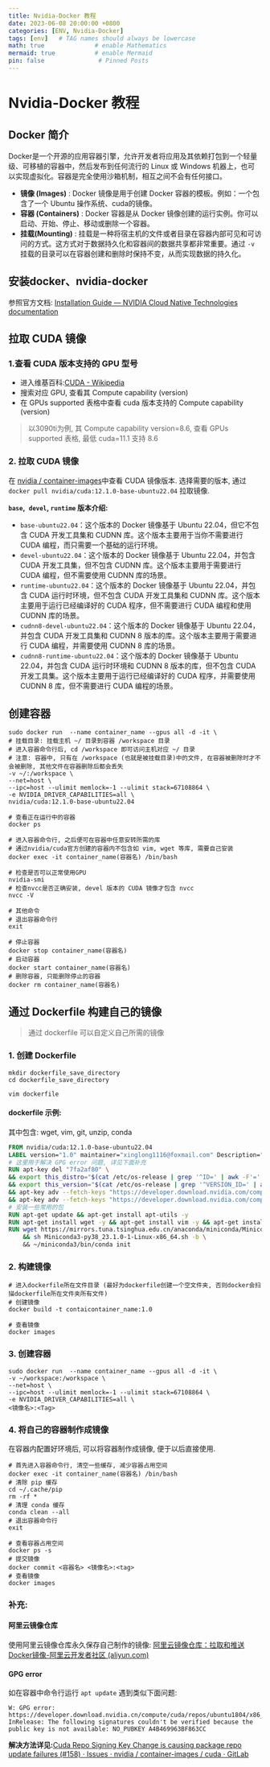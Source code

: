 ```yaml
---
title: Nvidia-Docker 教程
date: 2023-06-08 20:00:00 +0800
categories: [ENV, Nvidia-Docker]
tags: [env]   # TAG names should always be lowercase
math: true              # enable Mathematics 
mermaid: true           # enable Mermaid
pin: false               # Pinned Posts
---
```


# Nvidia-Docker 教程

## Docker 简介

Docker是一个开源的应用容器引擎，允许开发者将应用及其依赖打包到一个轻量级、可移植的容器中，然后发布到任何流行的 Linux 或 Windows 机器上，也可以实现虚拟化。容器是完全使用沙箱机制，相互之间不会有任何接口。

- **镜像 (Images)** : Docker 镜像是用于创建 Docker 容器的模板。例如：一个包含了一个 Ubuntu 操作系统、cuda的镜像。
- **容器 (Containers)** : Docker 容器是从 Docker 镜像创建的运行实例。你可以启动、开始、停止、移动或删除一个容器。
- **挂载(Mounting)** : 挂载是一种将宿主机的文件或者目录在容器内部可见和可访问的方式。这方式对于数据持久化和容器间的数据共享都非常重要。通过 `-v` 挂载的目录可以在容器创建和删除时保持不变，从而实现数据的持久化。

## 安装docker、nvidia-docker 

参照官方文档: [Installation Guide — NVIDIA Cloud Native Technologies documentation](https://docs.nvidia.com/datacenter/cloud-native/container-toolkit/install-guide.html#docker)

## 拉取 CUDA 镜像

### 1.查看 CUDA 版本支持的 GPU 型号

* 进入维基百科:[CUDA - Wikipedia](https://en.wikipedia.org/wiki/CUDA#GPUs_supported)
* 搜索对应 GPU, 查看其 Compute capability (version)
* 在 GPUs supported 表格中查看 cuda 版本支持的  Compute capability (version)

> 以3090ti为例, 其 Compute capability version=8.6, 查看 GPUs supported 表格, 最低 cuda=11.1 支持 8.6

### 2. 拉取 CUDA 镜像

在 [nvidia / container-images](https://gitlab.com/nvidia/container-images/cuda/-/blob/master/doc/supported-tags.md)中查看 CUDA 镜像版本. 选择需要的版本, 通过 `docker pull nvidia/cuda:12.1.0-base-ubuntu22.04` 拉取镜像.

**`base`,` devel`, `runtime` 版本介绍:**

- `base-ubuntu22.04`：这个版本的 Docker 镜像基于 Ubuntu 22.04，但它不包含 CUDA 开发工具集和 CUDNN 库。这个版本主要用于当你不需要进行 CUDA 编程，而只需要一个基础的运行环境。
- `devel-ubuntu22.04`：这个版本的 Docker 镜像基于 Ubuntu 22.04，并包含 CUDA 开发工具集，但不包含 CUDNN 库。这个版本主要用于需要进行 CUDA 编程，但不需要使用 CUDNN 库的场景。
- `runtime-ubuntu22.04`：这个版本的 Docker 镜像基于 Ubuntu 22.04，并包含 CUDA 运行时环境，但不包含 CUDA 开发工具集和 CUDNN 库。这个版本主要用于运行已经编译好的 CUDA 程序，但不需要进行 CUDA 编程和使用 CUDNN 库的场景。
- `cudnn8-devel-ubuntu22.04`：这个版本的 Docker 镜像基于 Ubuntu 22.04，并包含 CUDA 开发工具集和 CUDNN 8 版本的库。这个版本主要用于需要进行 CUDA 编程，并需要使用 CUDNN 8 库的场景。
- `cudnn8-runtime-ubuntu22.04`：这个版本的 Docker 镜像基于 Ubuntu 22.04，并包含 CUDA 运行时环境和 CUDNN 8 版本的库，但不包含 CUDA 开发工具集。这个版本主要用于运行已经编译好的 CUDA 程序，并需要使用 CUDNN 8 库，但不需要进行 CUDA 编程的场景。



## 创建容器

```shell
sudo docker run  --name container_name --gpus all -d -it \
# 挂载目录: 挂载主机 ~/ 目录到容器 /workspace 目录
# 进入容器命令行后, cd /workspace 即可访问主机对应 ~/ 目录
# 注意: 容器中, 只有在 /workspace (也就是被挂载目录)中的文件, 在容器被删除时才不会被删除, 其他文件在容器删除后都会丢失
-v ~/:/workspace \
--net=host \
--ipc=host --ulimit memlock=-1 --ulimit stack=67108864 \
-e NVIDIA_DRIVER_CAPABILITIES=all \
nvidia/cuda:12.1.0-base-ubuntu22.04

# 查看正在运行中的容器
docker ps 

# 进入容器命令行, 之后便可在容器中任意安转所需的库
# 通过nvidia/cuda官方创建的容器内不包含如 vim, wget 等库, 需要自己安装
docker exec -it container_name(容器名) /bin/bash

# 检查是否可以正常使用GPU
nvidia-smi
# 检查nvcc是否正确安装, devel 版本的 CUDA 镜像才包含 nvcc
nvcc -V

# 其他命令
# 退出容器命令行
exit

# 停止容器
docker stop container_name(容器名)
# 启动容器
docker start container_name(容器名)
# 删除容器, 只能删除停止的容器
docker rm container_name(容器名)
```



## 通过 Dockerfile 构建自己的镜像

> 通过 dockerfile 可以自定义自己所需的镜像

### 1. 创建 Dockerfile

```shell
mkdir dockerfile_save_directory
cd dockerfile_save_directory
 
vim dockerfile
```

#### dockerfile 示例:

其中包含: wget, vim, git, unzip, conda

```dockerfile
FROM nvidia/cuda:12.1.0-base-ubuntu22.04
LABEL version="1.0" maintainer="xinglong1116@foxmail.com" Description="basic cuda conda environment"
# 这里用于解决 GPG error 问题, 详见下面补充
RUN apt-key del "7fa2af80" \
&& export this_distro="$(cat /etc/os-release | grep '^ID=' | awk -F'=' '{print $2}')" \
&& export this_version="$(cat /etc/os-release | grep '^VERSION_ID=' | awk -F'=' '{print $2}' | sed 's/[^0-9]*//g')" \
&& apt-key adv --fetch-keys "https://developer.download.nvidia.com/compute/cuda/repos/${this_distro}${this_version}/x86_64/3bf863cc.pub" \
&& apt-key adv --fetch-keys "https://developer.download.nvidia.com/compute/machine-learning/repos/${this_distro}${this_version}/x86_64/7fa2af80.pub"
# 安装一些常用的包
RUN apt-get update && apt-get install apt-utils -y
RUN apt-get install wget -y && apt-get install vim -y && apt-get install git -y && apt-get install unzip -y
RUN wget https://mirrors.tuna.tsinghua.edu.cn/anaconda/miniconda/Miniconda3-py38_23.1.0-1-Linux-x86_64.sh \
    && sh Miniconda3-py38_23.1.0-1-Linux-x86_64.sh -b \ 
    && ~/miniconda3/bin/conda init
```

### 2. 构建镜像

```shell
# 进入dockerfile所在文件目录 (最好为dockerfile创建一个空文件夹, 否则docker会扫描dockerfile所在文件夹所有文件)
# 创建镜像
docker build -t contaicontainer_name:1.0

# 查看镜像
docker images
```

### 3. 创建容器

```shell
sudo docker run  --name container_name --gpus all -d -it \
-v ~/workspace:/workspace \
--net=host \
--ipc=host --ulimit memlock=-1 --ulimit stack=67108864 \
-e NVIDIA_DRIVER_CAPABILITIES=all \
<镜像名>:<Tag>
```

### 4. 将自己的容器制作成镜像

在容器内配置好环境后, 可以将容器制作成镜像, 便于以后直接使用.

```shell
# 首先进入容器命令行, 清空一些缓存, 减少容器占用空间
docker exec -it container_name(容器名) /bin/bash
# 清除 pip 缓存
cd ~/.cache/pip
rm -rf *
# 清理 conda 缓存
conda clean --all
# 退出容器命令行
exit

# 查看容器占用空间
docker ps -s
# 提交镜像
docker commit <容器名> <镜像名>:<tag>
# 查看镜像
docker images
```

### 补充: 

#### 阿里云镜像仓库

使用阿里云镜像仓库永久保存自己制作的镜像: [阿里云镜像仓库：拉取和推送Docker镜像-阿里云开发者社区 (aliyun.com)](https://developer.aliyun.com/article/888370)

#### GPG error

如在容器中命令行运行 `apt update` 遇到类似下面问题:

```shell
W: GPG error: https://developer.download.nvidia.cn/compute/cuda/repos/ubuntu1804/x86_64  InRelease: The following signatures couldn't be verified because the public key is not available: NO_PUBKEY A4B469963BF863CC
```

**解决方法详见:**[Cuda Repo Signing Key Change is causing package repo update failures (#158) · Issues · nvidia / container-images / cuda · GitLab](https://gitlab.com/nvidia/container-images/cuda/-/issues/158)

